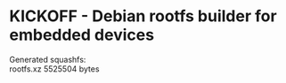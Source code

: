 # KICKOFF - Debian rootfs builder for embedded devices

Generated squashfs:<br/>
rootfs.xz 5525504 bytes

